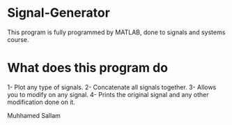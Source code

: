 # Signal-Generator
This program is fully programmed by MATLAB, done to signals and systems course. 

# What does this program do 
1- Plot any type of signals. 
2- Concatenate all signals together. 
3- Allows you to modify on any signal. 
4- Prints the original signal and any other modification done on it.

Muhhamed Sallam
